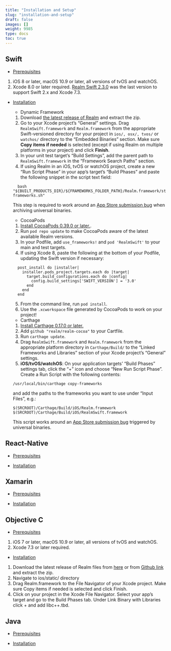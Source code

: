 ```yaml
---
title: "Installation and Setup"
slug: "installation-and-setup"
draft: false
images: []
weight: 9985
type: docs
toc: true
---
```


## Swift
- [Prerequisites](https://realm.io/docs/swift/latest/#prerequisites)
1. iOS 8 or later, macOS 10.9 or later, all versions of tvOS and watchOS.
2. Xcode 8.0 or later required. [Realm Swift 2.3.0](https://realm.io/news/realm-objc-swift-2.3) was the last version to support Swift 2.x and Xcode 7.3.


- [Installation](https://realm.io/docs/swift/latest/#installation)
    * Dynamic Framework
    1. Download [the latest release of Realm](https://static.realm.io/downloads/swift/realm-swift-2.4.4.zip) and extract the zip.
    2. Go to your Xcode project’s “General” settings. Drag `RealmSwift.framework` and `Realm.framework` from the appropriate Swift-versioned directory for your project in `ios/, osx/, tvos/` or `watchos/` directory to the “Embedded Binaries” section. Make sure **Copy items if needed** is selected (except if using Realm on multiple platforms in your project) and click **Finish**.
    3. In your unit test target’s “Build Settings”, add the parent path to `RealmSwift.framework` in the “Framework Search Paths” section.
    4. If using Realm in an iOS, tvOS or watchOS project, create a new “Run Script Phase” in your app’s target’s “Build Phases” and paste the following snippet in the script text field:

    <!-- language: lang-bash -->
        bash "${BUILT_PRODUCTS_DIR}/${FRAMEWORKS_FOLDER_PATH}/Realm.framework/strip-frameworks.sh"

    This step is required to work around an [App Store submission bug](http://www.openradar.me/radar?id=6409498411401216) when archiving universal binaries.

    * CocoaPods
    1. [Install CocoaPods 0.39.0 or later.](https://guides.cocoapods.org/using/getting-started.html).
    2. Run `pod repo update` to make CocoaPods aware of the latest available Realm versions.
    3. In your Podfile, add `use_frameworks!` and `pod 'RealmSwift'` to your main and test targets.
    4. If using Xcode 8, paste the following at the bottom of your Podfile, updating the Swift version if necessary:

    <!-- language: lang-ruby -->
        post_install do |installer|
          installer.pods_project.targets.each do |target|
            target.build_configurations.each do |config|
              config.build_settings['SWIFT_VERSION'] = '3.0'
            end
          end
        end

    5. From the command line, run `pod install`.
    6. Use the `.xcworkspace` file generated by CocoaPods to work on your project!

    * Carthage
    1. [Install Carthage 0.17.0 or later.](https://github.com/Carthage/Carthage#installing-carthage)
    2. Add `github "realm/realm-cocoa"` to your Cartfile.
    3. Run `carthage update`.
    4. Drag `RealmSwift.framework` and `Realm.framework` from the appropriate platform directory in `Carthage/Build/` to the “Linked Frameworks and Libraries” section of your Xcode project’s “General” settings.
    5. **iOS/tvOS/watchOS**: On your application targets’ “Build Phases” settings tab, click the “+” icon and choose “New Run Script Phase”. Create a Run Script with the following contents:

    <!-- language: lang-bash -->
      /usr/local/bin/carthage copy-frameworks
 
    and add the paths to the frameworks you want to use under “Input Files”, e.g.:

    <!-- language: lang-bash -->
      $(SRCROOT)/Carthage/Build/iOS/Realm.framework
      $(SRCROOT)/Carthage/Build/iOS/RealmSwift.framework

    This script works around an [App Store submission bug](http://www.openradar.me/radar?id=6409498411401216) triggered by universal binaries.



## React-Native
- [Prerequisites](https://realm.io/docs/react-native/latest/#prerequisites)

- [Installation](https://realm.io/docs/react-native/latest/#installation)

## Xamarin
- [Prerequisites](https://realm.io/docs/xamarin/latest/#prerequisites)

- [Installation](https://realm.io/docs/xamarin/latest/#installation)

## Objective C
- [Prerequisites](https://realm.io/docs/objc/latest/#prerequisites)
1. iOS 7 or later, macOS 10.9 or later, all versions of tvOS and watchOS.
2. Xcode 7.3 or later required.


- [Installation](https://realm.io/docs/objc/latest/#installation)
1. Download the latest release of Realm files from [here][1] or from [Github link][2] and extract the zip.
2. Navigate to ios/static/ directory
3. Drag Realm.framework to the File Navigator of your Xcode project. Make sure Copy items if needed is selected and click Finish.
3. Click on your project in the Xcode File Navigator. Select your app’s target and go to the Build Phases tab. Under Link Binary with Libraries click + and add libc++.tbd.


  [1]: https://static.realm.io/downloads/objc/realm-objc-1.1.0.zip
  [2]: https://github.com/realm/realm-cocoa

## Java
- [Prerequisites](https://realm.io/docs/java/latest/#prerequisites)

- [Installation](https://realm.io/docs/java/latest/#installation)

